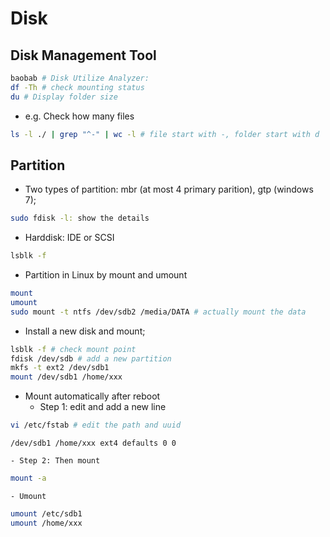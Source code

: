 # Disk

## Disk Management Tool
```sh
baobab # Disk Utilize Analyzer: 
df -Th # check mounting status
du # Display folder size
```
- e.g. Check how many files
```sh
ls -l ./ | grep "^-" | wc -l # file start with -, folder start with d
```

## Partition
- Two types of partition: mbr (at most 4 primary parition), gtp (windows 7);
```sh
sudo fdisk -l: show the details
```
- Harddisk: IDE or SCSI
```sh
lsblk -f
```
- Partition in Linux by mount and umount
```sh
mount
umount
sudo mount -t ntfs /dev/sdb2 /media/DATA # actually mount the data
```
- Install a new disk and mount;
```sh
lsblk -f # check mount point
fdisk /dev/sdb # add a new partition
mkfs -t ext2 /dev/sdb1
mount /dev/sdb1 /home/xxx
```
- Mount automatically after reboot
	- Step 1: edit and add a new line
```sh
vi /etc/fstab # edit the path and uuid
```
```
/dev/sdb1 /home/xxx ext4 defaults 0 0
```
	- Step 2: Then mount
```sh
mount -a
```
	- Umount
```sh
umount /etc/sdb1
umount /home/xxx
```

